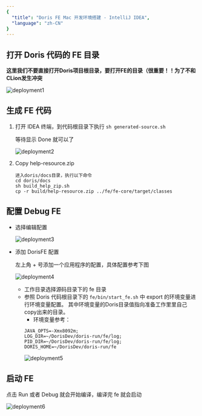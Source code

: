 ```yaml
---
{
  "title": "Doris FE Mac 开发环境搭建 - IntelliJ IDEA",
  "language": "zh-CN"
}
---
```


<!-- 
Licensed to the Apache Software Foundation (ASF) under one
or more contributor license agreements.  See the NOTICE file
distributed with this work for additional information
regarding copyright ownership.  The ASF licenses this file
to you under the Apache License, Version 2.0 (the
"License"); you may not use this file except in compliance
with the License.  You may obtain a copy of the License at

  http://www.apache.org/licenses/LICENSE-2.0

Unless required by applicable law or agreed to in writing,
software distributed under the License is distributed on an
"AS IS" BASIS, WITHOUT WARRANTIES OR CONDITIONS OF ANY
KIND, either express or implied.  See the License for the
specific language governing permissions and limitations
under the License.
-->

## 打开 Doris 代码的 FE 目录

**这里我们不要直接打开Doris项目根目录，要打开FE的目录（很重要！！为了不和CLion发生冲突**

![deployment1](/images/mac-idea-deployment1.png)

## 生成 FE 代码

1. 打开 IDEA 终端，到代码根目录下执行
   `sh generated-source.sh`

    等待显示 Done 就可以了
    
    ![deployment2](/images/mac-idea-deployment2.png)
2. Copy help-resource.zip 

    ```
    进入doris/docs目录，执行以下命令
    cd doris/docs
    sh build_help_zip.sh
    cp -r build/help-resource.zip ../fe/fe-core/target/classes
    ```

## 配置 Debug FE

- 选择编辑配置

  ![deployment3](/images/mac-idea-deployment3.png)

- 添加 DorisFE 配置

  左上角 + 号添加一个应用程序的配置，具体配置参考下图

  ![deployment4](/images/mac-idea-deployment4.png)

  - 工作目录选择源码目录下的 fe 目录
  - 参照 Doris 代码根目录下的 `fe/bin/start_fe.sh` 中 export 的环境变量进行环境变量配置。 
    其中环境变量的Doris目录值指向准备工作里里自己copy出来的目录。
    - 环境变量参考：
    ```
    JAVA_OPTS=-Xmx8092m;
    LOG_DIR=~/DorisDev/doris-run/fe/log;
    PID_DIR=~/DorisDev/doris-run/fe/log;
    DORIS_HOME=~/DorisDev/doris-run/fe
    ```
    ![deployment5](/images/mac-idea-deployment5.png)

## 启动 FE

点击 Run 或者 Debug 就会开始编译，编译完 fe 就会启动

![deployment6](/images/mac-idea-deployment6.png)
